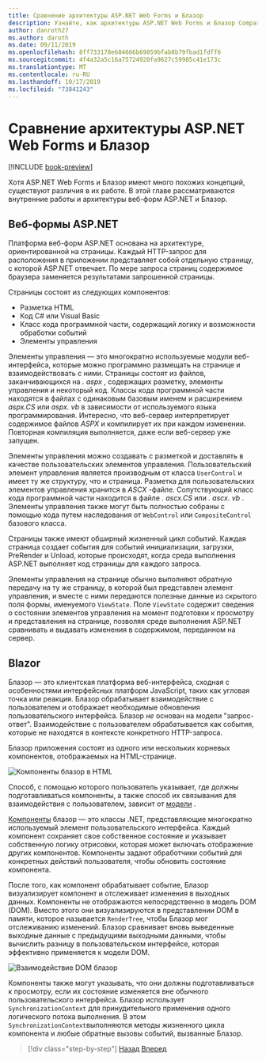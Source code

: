 ```yaml
---
title: Сравнение архитектуры ASP.NET Web Forms и Блазор
description: Узнайте, как архитектуры ASP.NET Web Forms и Блазор Compare.
author: danroth27
ms.author: daroth
ms.date: 09/11/2019
ms.openlocfilehash: 8ff733178e684666b69859bfab8b79fbad1fdff6
ms.sourcegitcommit: 4f4a32a5c16a75724920fa9627c59985c41e173c
ms.translationtype: MT
ms.contentlocale: ru-RU
ms.lasthandoff: 10/17/2019
ms.locfileid: "73841243"
---
```

# <a name="architecture-comparison-of-aspnet-web-forms-and-blazor"></a>Сравнение архитектуры ASP.NET Web Forms и Блазор

[!INCLUDE [book-preview](../../../includes/book-preview.md)]

Хотя ASP.NET Web Forms и Блазор имеют много похожих концепций, существуют различия в их работе. В этой главе рассматриваются внутренние работы и архитектуры веб-форм ASP.NET и Блазор.

## <a name="aspnet-web-forms"></a>Веб-формы ASP.NET

Платформа веб-форм ASP.NET основана на архитектуре, ориентированной на страницы. Каждый HTTP-запрос для расположения в приложении представляет собой отдельную страницу, с которой ASP.NET отвечает. По мере запроса страниц содержимое браузера заменяется результатами запрошенной страницы.

Страницы состоят из следующих компонентов:

- Разметка HTML
- Код C# или Visual Basic
- Класс кода программной части, содержащий логику и возможности обработки событий
- Элементы управления

Элементы управления — это многократно используемые модули веб-интерфейса, которые можно программно размещать на странице и взаимодействовать с ними. Страницы состоят из файлов, заканчивающихся на *. aspx* , содержащих разметку, элементы управления и некоторый код. Классы кода программной части находятся в файлах с одинаковым базовым именем и расширением *aspx.CS* или *aspx. vb* в зависимости от используемого языка программирования. Интересно, что веб-сервер интерпретирует содержимое файлов *ASPX* и компилирует их при каждом изменении. Повторная компиляция выполняется, даже если веб-сервер уже запущен.

Элементы управления можно создавать с разметкой и доставлять в качестве пользовательских элементов управления. Пользовательский элемент управления является производным от класса `UserControl` и имеет ту же структуру, что и страница. Разметка для пользовательских элементов управления хранится в *ASCX* -файле. Сопутствующий класс кода программной части находится в файле *. ascx.CS* или *. ascx. vb* . Элементы управления также могут быть полностью собраны с помощью кода путем наследования от `WebControl` или `CompositeControl` базового класса.

Страницы также имеют обширный жизненный цикл событий. Каждая страница создает события для событий инициализации, загрузки, PreRender и Unload, которые происходят, когда среда выполнения ASP.NET выполняет код страницы для каждого запроса.

Элементы управления на странице обычно выполняют обратную передачу на ту же страницу, в которой был представлен элемент управления, и вместе с ними передаются полезные данные из скрытого поля формы, именуемого `ViewState`. Поле `ViewState` содержит сведения о состоянии элементов управления на момент подготовки к просмотру и представления на странице, позволяя среде выполнения ASP.NET сравнивать и выдавать изменения в содержимом, переданном на сервер.

## <a name="blazor"></a>Blazor

Блазор — это клиентская платформа веб-интерфейса, сходная с особенностями интерфейсных платформ JavaScript, таких как угловая точка или реакция. Блазор обрабатывает взаимодействие с пользователем и отображает необходимые обновления пользовательского интерфейса. Блазор *не* основан на модели "запрос-ответ". Взаимодействие с пользователем обрабатывается как события, которые не находятся в контексте конкретного HTTP-запроса.

Блазор приложения состоят из одного или нескольких корневых компонентов, отображаемых на HTML-странице.

![Компоненты блазор в HTML](./media/architecture-comparison/blazor-components-in-html.png)

Способ, с помощью которого пользователь указывает, где должны подготавливаться компоненты, а также способ их связывания для взаимодействия с пользователем, зависит от [модели](hosting-models.md) .

[Компоненты](components.md) блазор — это классы .NET, представляющие многократно используемый элемент пользовательского интерфейса. Каждый компонент сохраняет свое собственное состояние и указывает собственную логику отрисовки, которая может включать отображение других компонентов. Компоненты задают обработчики событий для конкретных действий пользователя, чтобы обновить состояние компонента.

После того, как компонент обрабатывает событие, Блазор визуализирует компонент и отслеживает изменения в выходных данных. Компоненты не отображаются непосредственно в модель DOM (DOM). Вместо этого они визуализируются в представлении DOM в памяти, которое называется `RenderTree`, чтобы Блазор мог отслеживанию изменений. Блазор сравнивает вновь выведенные выходные данные с предыдущими выходными данными, чтобы вычислить разницу в пользовательском интерфейсе, которая эффективно применяется к модели DOM.

![Взаимодействие DOM блазор](./media/architecture-comparison/blazor-dom-interaction.png)

Компоненты также могут указывать, что они должны подготавливаться к просмотру, если их состояние изменяется вне обычного пользовательского интерфейса. Блазор использует `SynchronizationContext` для принудительного применения одного логического потока выполнения. В этом `SynchronizationContext`выполняются методы жизненного цикла компонента и любые обратные вызовы событий, вызванные Блазор.

>[!div class="step-by-step"]
>[Назад](introduction.md)
>[Вперед](hosting-models.md)
